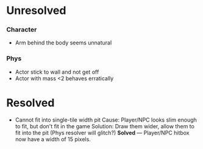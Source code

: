 # Unresolved #

### Character ###
  
* Arm behind the body seems unnatural


### Phys ###

* Actor stick to wall and not get off
* Actor with mass <2 behaves erratically


# Resolved #

* Cannot fit into single-tile width pit
  Cause: Player/NPC looks slim enough to fit, but don't fit in the game
  Solution: Draw them wider, allow them to fit into the pit (Phys resolver will glitch?)
  __Solved__ — Player/NPC hitbox now have a width of 15 pixels.
